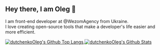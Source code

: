 ## Hey there, I am Oleg 👋

I am front-end developer at @WezomAgency from Ukraine.  
I love creating open-source tools that make a developer's life easier and more efficient.


<a href="https://github-readme-stats.vercel.app/api/top-langs/?username=dutchenkoOleg&layout=compact">
  <img align="center" alt="dutchenkoOleg's Github Top Langs" src="https://github-readme-stats.vercel.app/api/top-langs/?username=dutchenkoOleg&layout=compact" />
</a>
<a href="https://github-readme-stats.vercel.app/api?username=dutchenkoOleg&show_icons=true&hide_border=true&count_private=true">
  <img align="center" alt="dutchenkoOleg's Github Stats" src="https://github-readme-stats.vercel.app/api?username=dutchenkoOleg&show_icons=true&hide_border=true&count_private=true" />
</a>
